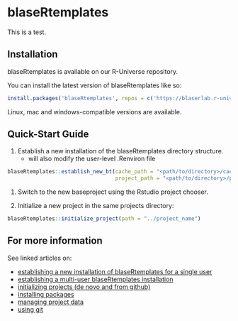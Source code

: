 # blaseRtemplates

This is a test.
## Installation

blaseRtemplates is available on our R-Universe repository.

You can install the latest version of blaseRtemplates like so:

``` r
install.packages('blaseRtemplates', repos = c('https://blaserlab.r-universe.dev', 'https://cloud.r-project.org'))
```

Linux, mac and windows-compatible versions are available.

## Quick-Start Guide

1.  Establish a new installation of the blaseRtemplates directory structure.
    -   will also modify the user-level .Renviron file

``` r
blaseRtemplates::establish_new_bt(cache_path = "<path/to/directory>/cache_r_4_2",
                                  project_path = "<path/to/directory>/projects")
```

1.  Switch to the new baseproject using the Rstudio project chooser.

2.  Initialize a new project in the same projects directory:

``` r
blaseRtemplates::initialize_project(path = "../project_name")
```

## For more information

See linked articles on:

-   [establishing a new installation of blaseRtemplates for a single user](https://blaserlab.github.io/blaseRtemplates/articles/establish.html)
-   [establishing a multi-user blaseRtemplates installation](https://blaserlab.github.io/blaseRtemplates/articles/multiuser.html)
-   [initializing projects (de novo and from github)](https://blaserlab.github.io/blaseRtemplates/articles/initialize.html)
-   [installing packages](https://blaserlab.github.io/blaseRtemplates/articles/install.html)
-   [managing project data](https://blaserlab.github.io/blaseRtemplates/articles/project_data.html)
-   [using git](https://blaserlab.github.io/blaseRtemplates/articles/using_git.html)

